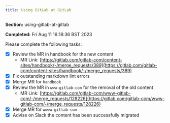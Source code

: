 ```yaml
---
title: Using GitLab at GitLab
---
```


**Section:** using-gitlab-at-gitlab

**Completed:** Fri Aug 11 16:18:36 BST 2023

Please complete the following tasks:

- [x] Review the MR in handbook for the new content
  - MR Link: [https://gitlab.com/gitlab-com/content-sites/handbook/-/merge_requests/389](https://gitlab.com/gitlab-com/content-sites/handbook/-/merge_requests/389)
- [x] Fix outstanding markdown lint errors
- [x] Merge MR for `handbook`
- [x] Review the MR in `www-gitlab-com` for the removal of the old content
  - MR Link: [https://gitlab.com/gitlab-com/www-gitlab-com/-/merge_requests/128226](https://gitlab.com/gitlab-com/www-gitlab-com/-/merge_requests/128226)
- [x] Merge MR for `wwww-gitlab-com`
- [x] Advise on Slack the content has been successfully migrated
